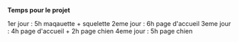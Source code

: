 **Temps pour le projet**

1er jour : 5h maqauette + squelette 
2eme jour : 6h page d'accueil
3eme jour : 4h page d'accueil + 2h page chien
4eme jour : 5h page chien 